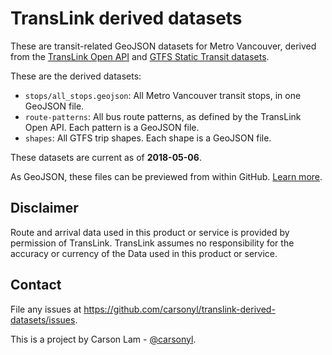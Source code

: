 TransLink derived datasets
==========================

These are transit-related GeoJSON datasets for Metro Vancouver,
derived from the [TransLink Open API](https://developer.translink.ca/) and
[GTFS Static Transit datasets](https://developer.translink.ca/ServicesGtfs/GtfsData).

These are the derived datasets:

* `stops/all_stops.geojson`:
  All Metro Vancouver transit stops, in one GeoJSON file.
* `route-patterns`:
  All bus route patterns, as defined by the TransLink Open API.
  Each pattern is a GeoJSON file.
* `shapes`:
  All GTFS trip shapes.
  Each shape is a GeoJSON file.

These datasets are current as of **2018-05-06**.

As GeoJSON, these files can be previewed from within GitHub.
[Learn more](https://help.github.com/articles/mapping-geojson-files-on-github/).


Disclaimer
----------

Route and arrival data used in this product or service is provided by
permission of TransLink. TransLink assumes no responsibility for the
accuracy or currency of the Data used in this product or service.


Contact
-------

File any issues at https://github.com/carsonyl/translink-derived-datasets/issues.

This is a project by Carson Lam - [@carsonyl](https://github.com/carsonyl).

